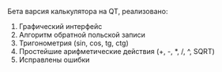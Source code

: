 Бета варсия калькулятора на QT, реализовано:
1) Графический интерфейс
2) Алгоритм обратной польской записи
3) Тригонометрия (sin, cos, tg, ctg)
4) Простейшие арифметические действия (+, -, *, /, ^, SQRT)
5) Исправлены ошибки
